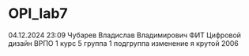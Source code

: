 # OPI_lab7
04.12.2024 23:09
Чубарев 
Владислав
Владимирович
ФИТ
Цифровой дизайн
ВРПО
1 курс 5 группа 1 подгруппа
изменение
я крутой 2006
